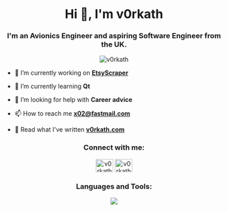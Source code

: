 <h1 align="center">Hi 👋, I'm v0rkath</h1>
<h3 align="center">I'm an Avionics Engineer and aspiring Software Engineer from the UK.</h3>
<p align="center">
<img src="https://komarev.com/ghpvc/?username=v0rkath&label=Profile%20views&color=0e75b6&style=flat" alt="v0rkath" />

- 🔭 I’m currently working on **[EtsyScraper](https://github.com/v0rkath/EtsyScraper)**

- 🌱 I’m currently learning **Qt**

- 🤝 I’m looking for help with **Career advice**

- 📫 How to reach me **<x02@fastmail.com>**

- 🔗 Read what I've written **[v0rkath.com](https://v0rkath.com)**
</p>
<h3 align="center">Connect with me:</h3>
<p align="center">
<a href="https://twitter.com/v0rkath" target="blank"><img align="center" src="https://raw.githubusercontent.com/rahuldkjain/github-profile-readme-generator/master/src/images/icons/Social/twitter.svg" alt="v0rkath" height="30" width="40" /></a>
<a href="v0rkathh" target="blank"><img align="center" src="https://raw.githubusercontent.com/rahuldkjain/github-profile-readme-generator/master/src/images/icons/Social/discord.svg" alt="v0rkathh" height="30" width="40" /></a>
</p>

<h3 align="center">Languages and Tools:</h3>
<p align="center">
  <a href="https://skillicons.dev">
    <img src="https://skillicons.dev/icons?i=cpp,py,qt,selenium,md,git,visualstudio,vscode&perline=4" />
  </a>
</p>
</center>
